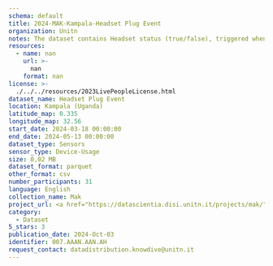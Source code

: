 ```yaml
---
schema: default
title: 2024-MAK-Kampala-Headset Plug Event
organization: Unitn
notes: The dataset contains Headset status (true/false), triggered when the jack of the headphones is plugged in/out.  It is part of the Makerere data collection, which contains data about the everyday life activities of students coming from Makerere University located in Uganda. The data were collected via questionnaires, data coming from 30 smartphone sensors associated to thousand self-reported annotations over a period of 8 weeks.
resources:
  - name: nan
    url: >-
      nan
    format: nan
license: >-
  ./../../resources/2023LivePeopleLicense.html
dataset_name: Headset Plug Event
location: Kampala (Uganda)
latitude_map: 0.335
longitude_map: 32.56
start_date: 2024-03-18 00:00:00
end_date: 2024-05-13 00:00:00
dataset_type: Sensors
sensor_type: Device-Usage
size: 0,02 MB
dataset_format: parquet
other_format: csv
number_participants: 31
language: English
collection_name: Mak
project_url: <a href="https://datascientia.disi.unitn.it/projects/mak/">https://datascientia.disi.unitn.it/projects/mak/</a>
category:
  - Dataset
5_stars: 3
publication_date: 2024-Oct-03
identifier: 007.AAAN.AAN.AH
request_contact: datadistribution.knowdive@unitn.it
---
```

